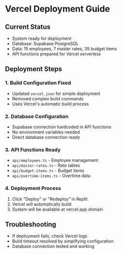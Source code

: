 # Vercel Deployment Guide

## Current Status
- System ready for deployment
- Database: Supabase PostgreSQL
- Data: 15 employees, 7 master rates, 35 budget items
- API functions prepared for Vercel serverless

## Deployment Steps

### 1. Build Configuration Fixed
- Updated `vercel.json` for simple deployment
- Removed complex build commands
- Uses Vercel's automatic build process

### 2. Database Configuration
- Supabase connection hardcoded in API functions
- No environment variables needed
- Direct database connection ready

### 3. API Functions Ready
- `api/employees.ts` - Employee management
- `api/master-rates.ts` - Rate tables
- `api/budget-items.ts` - Budget items
- `api/overtime-items.ts` - Overtime data

### 4. Deployment Process
1. Click "Deploy" or "Redeploy" in Replit
2. Vercel will automatically build
3. System will be available at vercel.app domain

## Troubleshooting
- If deployment fails, check Vercel logs
- Build timeout resolved by simplifying configuration
- Database connection tested and working